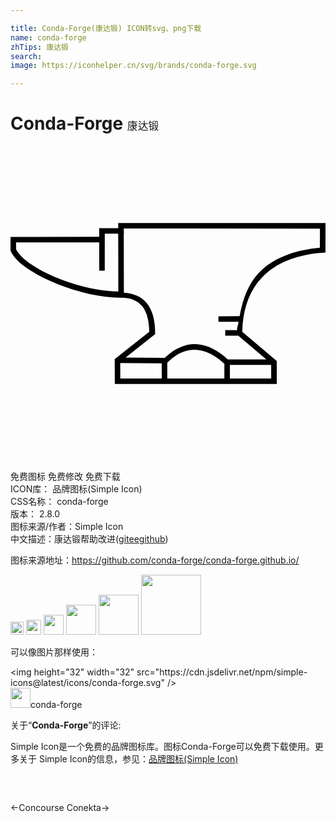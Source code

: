 ```yaml
---

title: Conda-Forge(康达锻) ICON转svg、png下载
name: conda-forge
zhTips: 康达锻
search: 
image: https://iconhelper.cn/svg/brands/conda-forge.svg

---
```


# Conda-Forge  <small style="font-size: 60%;font-weight: 100">康达锻</small>

<div id="svg" class="svg-wrap">
<svg role="img" viewBox="0 0 24 24" xmlns="http://www.w3.org/2000/svg"><title>Conda-Forge icon</title><path d="M8.206 5.866l.005.396H6.754l.006.655v.005l-6.758.002v.211L0 7.973l.02.041c.212.467.663.901 1.257 1.313.594.411 1.335.796 2.145 1.13 1.62.664 3.502 1.12 5.006 1.1.746-.01 1.265.228 1.62.672.341.426.51 1.092.524 1.92L7.94 16.239l.008 1.896H20.29l-.004-1.76-2.63-2.22c.055-2.013.708-3.443 1.777-4.405 1.087-.979 2.61-1.49 4.37-1.616l.195-.015L24 5.872zm.425.422l14.946.006-.004 1.457c-1.737.155-3.29.666-4.424 1.685-.912.822-1.433 2.062-1.691 3.534l-1.617.004.002.422 1.535-.004c-.027.226-.113.4-.123.64l-.893-.003-.002.422.995.004 2.138 1.802-2.941.002c-.724-.675-1.552-1.116-2.416-1.158-.817-.04-1.638.324-2.387 1.04l-2.978-.024 2.248-1.781v-.102c.002-.943-.2-1.72-.64-2.269-.396-.496-1.007-.749-1.741-.79l-.008-4.49h.008zm-1.45.396h1.026l.008 4.404c-1.387-.02-3.125-.404-4.631-1.023-.787-.324-1.507-.698-2.066-1.086C.968 8.6.587 8.203.424 7.86v-.514l6.336-.002v2.16h.422v-2.16h.004l-.004-.435v-.226zm6.935 8.839c.75.037 1.503.436 2.18 1.078l-.002 1.112h-4.345l-.006-1.2c.706-.717 1.443-1.026 2.173-.99zM8.36 16.537l3.16.023.006 1.153h-3.16zm11.5.142l.002 1.034h-3.148V16.68z"/></svg>
</div>
<detail full-name='conda-forge'></detail>

<div class="detail-page">
<p>
<span><span class="badge-success badge">免费图标</span> <span class="badge-success badge">免费修改</span>  <span class="badge-success badge">免费下载</span> </span>
<br/>
<span>
ICON库：
<span class="badge-secondary badge">品牌图标(Simple Icon)</span> 
</span>
<br/>
<span>
CSS名称：
<span class="badge-secondary badge">conda-forge</span> 
</span>

<br/>
<span>
版本：
<span class="badge-secondary badge">2.8.0</span> 
</span>
<br/>
<span>图标来源/作者：<span class="badge-light badge">Simple Icon</span></span> 
<br/>
<span class="zh-detail">中文描述：<span class="badge-primary badge">康达锻</span><span class="help-link"><span>帮助改进</span>(<a href="https://gitee.com/liuwave/icon-helper/edit/master/json/brands/conda-forge.json" target="_blank" rel="noopener noreferrer">gitee</a><a href="https://github.com/liuwave/icon-helper/edit/master/json/brands/conda-forge.json" target="_blank" rel="noopener noreferrer">github</a></span>)</span><br/>
</p>
</div><div class="description description alert alert-light"><p>图标来源地址：<a href="https://github.com/conda-forge/conda-forge.github.io/" target="_blank" rel="noopener noreferrer">https://github.com/conda-forge/conda-forge.github.io/</a></p></div>
<div class="alert alert-dark">
<img height="21" width="21" src="https://cdn.jsdelivr.net/npm/simple-icons@latest/icons/conda-forge.svg" />
<img height="24" width="24" src="https://cdn.jsdelivr.net/npm/simple-icons@latest/icons/conda-forge.svg" />
<img height="32" width="32" src="https://cdn.jsdelivr.net/npm/simple-icons@latest/icons/conda-forge.svg" />
<img height="48" width="48" src="https://cdn.jsdelivr.net/npm/simple-icons@latest/icons/conda-forge.svg" />
<img height="64" width="64" src="https://cdn.jsdelivr.net/npm/simple-icons@latest/icons/conda-forge.svg" />
<img height="96" width="96" src="https://cdn.jsdelivr.net/npm/simple-icons@latest/icons/conda-forge.svg" />

</div>
<div>
  <p>可以像图片那样使用：    
  </p>
  <div class="alert alert-primary" style="font-size: 14px">
    &lt;img height="32" width="32" src="https://cdn.jsdelivr.net/npm/simple-icons@latest/icons/conda-forge.svg" /&gt;
    <copy-btn content='<img height="32" width="32" src="https://cdn.jsdelivr.net/npm/simple-icons@latest/icons/conda-forge.svg" />'></copy-btn>
  </div>
  <div class="alert alert-secondary">
    <img height="32" width="32" src="https://cdn.jsdelivr.net/npm/simple-icons@latest/icons/conda-forge.svg" />conda-forge
    <copy-btn content="conda-forge" btn-title="复制图标名称"></copy-btn>
  </div>
</div>
<div class="icon-detail__container">
<p>关于“<b>Conda-Forge</b>”的评论:</p>
</div>
<Vssue title="关于“Conda-Forge”的评论" />
<div><p>Simple Icon是一个免费的品牌图标库。图标Conda-Forge可以免费下载使用。更多关于  Simple Icon的信息，参见：<a target="_blank" href="https://iconhelper.cn/brands.html">品牌图标(Simple Icon)</a>
</p></div>


<div style="padding:2rem 0 " class="page-nav"><p class="inner"><span class="prev">←<router-link to="/icon/concourse.html">Concourse</router-link></span> <span class="next"><router-link to="/icon/conekta.html">Conekta</router-link>→</span></p></div>

